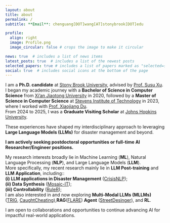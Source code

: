 ```yaml
---
layout: about
title: about
permalink: /
subtitle: **Email**: chenguang[DOT]wang[AT]stonybrook[DOT]edu

profile:
  align: right
  image: Profile.png
  image_circular: false # crops the image to make it circular

news: true  # includes a list of news items
latest_posts: true  # includes a list of the newest posts
selected_papers: true # includes a list of papers marked as "selected={true}"
social: true  # includes social icons at the bottom of the page
---
```


I am a **Ph.D. candidate** at [Stony Brook University](https://www.stonybrook.edu/), advised by [Prof. Susu Xu](http://susu-xu.com).  
I began my academic journey with a **Bachelor of Science in Computer Science** from [Xi’an Jiaotong University](http://en.xjtu.edu.cn/) in 2020, followed by a **Master of Science in Computer Science** at [Stevens Institute of Technology](https://www.stevens.edu/) in 2023, where I worked with [Prof. Xiaojiang Du](https://www.stevens.edu/profile/xdu16).  
From 2024 to 2025, I was a **Graduate Visiting Scholar** at [Johns Hopkins University](https://www.jhu.edu/).  

These experiences have shaped my interdisciplinary approach to leveraging **Large Language Models (LLMs)** for disaster management and beyond.  

**I am actively seeking postdoctoral opportunities or full-time AI Researcher/Engineer positions.**  

My research interests broadly lie in Machine Learning (**ML**), Natural Language Processing (**NLP**), and Large Language Models (**LLM**).  
More specifically, my recent research mainly lie in **LLM Post-training** and **LLM Application**, including:: <br>
**(i) LLM applications in Disaster Management** ([CrisisNLP](https://www.sciencedirect.com/science/article/pii/S2212420924004424)); <br>
**(ii) Data Synthesis** ([Mosaic-IT](https://arxiv.org/abs/2405.13326)); <br>
**(iii) Controllability** ([RuleR](https://arxiv.org/abs/2406.15938)); <br>
I am also interested in and now exploring **Multi-Modal LLMs (MLLMs)** ([TRIG](https://arxiv.org/abs/2504.04974), [CaughtCheating](https://arxiv.org/abs/2507.00045)),**RAG**([FLARE](https://arxiv.org/abs/2502.17701)) **Agent** ([StreetDesinger](https://arxiv.org/abs/2507.00045)), and **RL**. 


I am open to collaborations and opportunities to continue advancing AI for impactful real-world applications.






